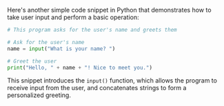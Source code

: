 Here's another simple code snippet in Python that demonstrates how to take user input and perform a basic operation:

```python
# This program asks for the user's name and greets them

# Ask for the user's name
name = input("What is your name? ")

# Greet the user
print("Hello, " + name + "! Nice to meet you.")
```

This snippet introduces the `input()` function, which allows the program to receive input from the user, and concatenates strings to form a personalized greeting.

